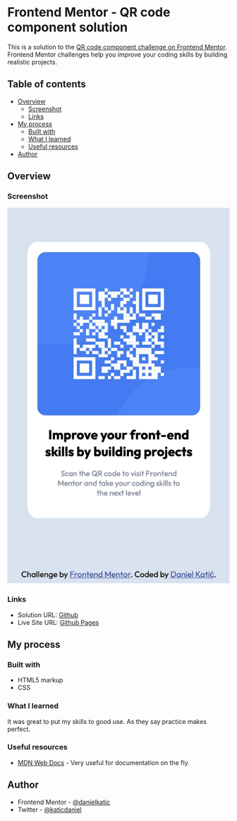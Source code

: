 # Frontend Mentor - QR code component solution

This is a solution to the [QR code component challenge on Frontend Mentor](https://www.frontendmentor.io/challenges/qr-code-component-iux_sIO_H). Frontend Mentor challenges help you improve your coding skills by building realistic projects.

## Table of contents

- [Overview](#overview)
  - [Screenshot](#screenshot)
  - [Links](#links)
- [My process](#my-process)
  - [Built with](#built-with)
  - [What I learned](#what-i-learned)
  - [Useful resources](#useful-resources)
- [Author](#author)


## Overview

### Screenshot

![](./screenshot.jpg)

### Links

- Solution URL: [Github](https://github.com/danielkatic/qr-code-component)
- Live Site URL: [Github Pages](https://danielkatic.github.io/qr-code-component/)

## My process

### Built with

- HTML5 markup
- CSS

### What I learned

It was great to put my skills to good use.
As they say practice makes perfect.

### Useful resources

- [MDN Web Docs](https://developer.mozilla.org/en-US/) - Very useful for documentation on the fly.

## Author

- Frontend Mentor - [@danielkatic](https://www.frontendmentor.io/profile/danielkatic)
- Twitter - [@katicdaniel](https://twitter.com/katicdaniel?lang=en)
